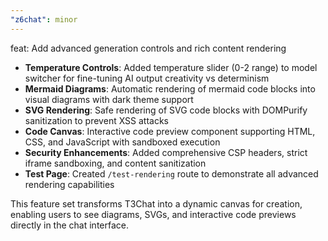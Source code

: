 ```yaml
---
"z6chat": minor
---
```


feat: Add advanced generation controls and rich content rendering

- **Temperature Controls**: Added temperature slider (0-2 range) to model switcher for fine-tuning AI output creativity vs determinism
- **Mermaid Diagrams**: Automatic rendering of mermaid code blocks into visual diagrams with dark theme support
- **SVG Rendering**: Safe rendering of SVG code blocks with DOMPurify sanitization to prevent XSS attacks
- **Code Canvas**: Interactive code preview component supporting HTML, CSS, and JavaScript with sandboxed execution
- **Security Enhancements**: Added comprehensive CSP headers, strict iframe sandboxing, and content sanitization
- **Test Page**: Created `/test-rendering` route to demonstrate all advanced rendering capabilities

This feature set transforms T3Chat into a dynamic canvas for creation, enabling users to see diagrams, SVGs, and interactive code previews directly in the chat interface.
